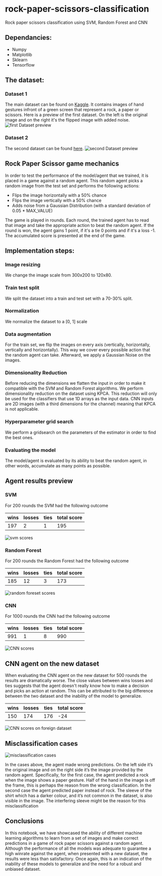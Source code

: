 # rock-paper-scissors-classification
Rock paper scissors classification using SVM, Random Forest and CNN

## Dependancies:
- Numpy
- Matplotlib
- Sklearn
- Tensorflow

## The dataset:

### Dataset 1
The main dataset can be found on [Kaggle](https://www.kaggle.com/datasets/drgfreeman/rockpaperscissors). It contains images of hand gestures infront of a green screen that represent a rock, a paper or scissors.
Here is a preview of the first dataset. On the left is the original image and on the right
it's the flipped image with added noise.
![first Dataset preview](images/first_dataset.png)


### Dataset 2
The second dataset can be found [here](https://www.kaggle.com/datasets/yash811/rockpaperscissors/data).
![second Dataset preview](images/second_dataset.png)

## Rock Paper Scissor game mechanics

In order to test the performance of the model/agent that we trained, it is placed in a game against a
random agent. This random agent picks a random image from the test set and performs the following actions:
- Flips the image horizontally with a 50% chance
- Flips the image vertically with a 50% chance
- Adds noise from a Gaussian Distribution (with a standard deviation of 0.05 * MAX_VALUE)

The game is played in rounds.
Each round, the trained agent has to read that image and take the appropriate action to beat the random
agent. If the round is won, the agent gains 1 point, if it's a tie 0 points and if it's a loss -1.
The accumulated score is presented at the end of the game.

## Implementation steps:

### Image resizing

We change the image scale from 300x200 to 120x80.

### Train test split

We split the dataset into a train and test set with a 70-30% split.

### Normalization

We normalize the dataset to a [0, 1] scale

### Data augmentation

For the train set, we flip the images on every axis (vertically, horizontally, vertically and horizontally). This way we cover every possible action that the random agent can take. 
Afterward, we apply a Gaussian Noise on the images. 

### Dimensionality Reduction

Before reducing the dimensions we flatten the input in order to make it compatible with the SVM and Random
Forest algorithms.
We perform dimensionality reduction on the dataset using KPCA. This reduction will only be used for the classifiers that use 1D arrays as the input data.
CNN inputs are 2D images (with a third dimensions for the channel) meaning that KPCA is not applicable.

### Hyperparameter grid search

We perform a gridsearch on the parameters of the estimator in order to find the best ones.

### Evaluating the model

The model/agent is evaluated by its ability to beat the random agent, in other words, accumulate as many
points as possible.

## Agent results preview

### SVM

For 200 rounds the SVM had the following outcome

| wins | losses | ties | total score |
|------|--------|------|-------------|
| 197  | 2      | 1    | 195         | 

![svm scores](images/svm_scores.png)


### Random Forest

For 200 rounds the Random Forest had the following outcome

| wins | losses | ties | total score |
|------|--------|------|-------------|
| 185  | 12     | 3    | 173         |

![random foreset scores](images/rf_scores.png)

### CNN

For 1000 rounds the CNN had the following outcome

| wins | losses | ties | total score |
|------|--------|------|-------------|
| 991  | 1      | 8    | 990         |

![CNN scores](images/cnn_scores.png)

## CNN agent on the new dataset

When evaluating the CNN agent on the new dataset for 500 rounds the results are dramatically worse. The close values
between wins losses and ties suggests that the agent doesn't really know how to make a decision and
picks an action at random. This can be attributed to the big difference between the two dataset and the
inability of the model to generalize.

| wins | losses | ties | total score |
|------|--------|------|-------------|
| 150  | 174    | 176  | -24         |

![CNN scores on foreign dataset](images/new_cnn_scores.png)


## Misclassification cases

![misclassification cases](images/misclassification.png)

In the cases above, the agent made wrong predictions. On the left side it’s the original image and on the right side it’s the image provided by the random agent.
Specifically, for the first case, the agent predicted a rock when the image shows a paper gesture. Half of the hand in the image is off the frame, 
this is perhaps the reason from the wrong classification.
In the second case the agent predicted paper instead of rock. The sleeve of the shirt which has a darker colour, and it’s not common in the dataset,
is also visible in the image. The interfering sleeve might be the reason for this misclassification

## Conclusions

In this notebook, we have showcased the ability of different machine learning algorithms to learn from a 
set of images and make correct predictions in a game of rock paper scissors against a random agent. Although
the performance of all the models was adequate to guarantee a high winrate against the agent, when
presented with a new dataset, the results were less than satisfactory. Once again, this is an indication
of the inability of these models to generalize and the need for a robust and unbiased dataset.
